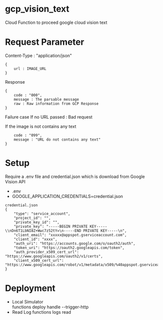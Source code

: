 # gcp_vision_text
Cloud Function to proceed google cloud vision text

# Request Parameter
Content-Type : "application/json"

```Body 
{
    url : IMAGE_URL
}
```

Response
```
{
    code : "000",
    message : The parsable message
    raw : Raw information from GCP Response
}
```
Failure case
If no URL passed : Bad request

If the image is not contains any text
```{
    code : "099",
    message : "URL do not contains any text"
}
```


# Setup
Require a .env file and credential.json which is download from Google Vision API

* .env
* GOOGLE_APPLICATION_CREDENTIALS=credential.json
```
credential.json
{
    "type": "service_account",
    "project_id": "",
    "private_key_id": "",
    "private_key": "-----BEGIN PRIVATE KEY-----\\nDn6T1LbNI8Z+Wwc7z52tY=\n-----END PRIVATE KEY-----\n",
    "client_email": "xxxxx@appspot.gserviceaccount.com",
    "client_id": "xxxx",
    "auth_uri": "https://accounts.google.com/o/oauth2/auth",
    "token_uri": "https://oauth2.googleapis.com/token",
    "auth_provider_x509_cert_url": "https://www.googleapis.com/oauth2/v1/certs",
    "client_x509_cert_url": "https://www.googleapis.com/robot/v1/metadata/x509/%40appspot.gserviceaccount.com"
}
```
# Deployment
* Local Simulator  
    functions deploy handle --trigger-http
* Read Log
    functions logs read
